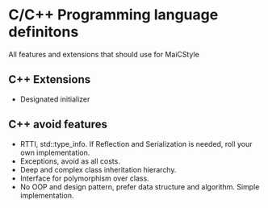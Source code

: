 # C/C++ Programming language definitons
All features and extensions that should use for MaiCStyle

## C++ Extensions
- Designated initializer

## C++ avoid features
- RTTI, std::type_info. If Reflection and Serialization is needed, roll your own implementation.
- Exceptions, avoid as all costs.
- Deep and complex class inheritation hierarchy.
- Interface for polymorphism over class.
- No OOP and design pattern, prefer data structure and algorithm. Simple implementation.